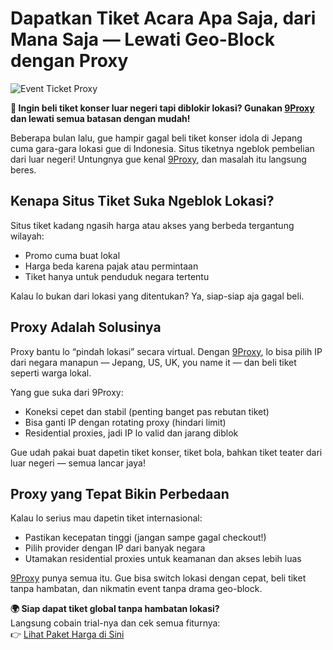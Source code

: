 # Dapatkan Tiket Acara Apa Saja, dari Mana Saja — Lewati Geo-Block dengan Proxy

![Event Ticket Proxy](https://graphicsfamily.com/wp-content/uploads/2020/08/Sunday-Night-Creative-Event-Ticket-Design-scaled.jpg)

**🎫 Ingin beli tiket konser luar negeri tapi diblokir lokasi? Gunakan [9Proxy](https://9proxy.com/?utm_source=Web2.0&utm_medium=Github&utm_id=lily555) dan lewati semua batasan dengan mudah!**

Beberapa bulan lalu, gue hampir gagal beli tiket konser idola di Jepang cuma gara-gara lokasi gue di Indonesia. Situs tiketnya ngeblok pembelian dari luar negeri! Untungnya gue kenal [9Proxy](https://9proxy.com/?utm_source=Web2.0&utm_medium=Github&utm_id=lily555), dan masalah itu langsung beres.

## Kenapa Situs Tiket Suka Ngeblok Lokasi?

Situs tiket kadang ngasih harga atau akses yang berbeda tergantung wilayah:
- Promo cuma buat lokal
- Harga beda karena pajak atau permintaan
- Tiket hanya untuk penduduk negara tertentu

Kalau lo bukan dari lokasi yang ditentukan? Ya, siap-siap aja gagal beli.

## Proxy Adalah Solusinya

Proxy bantu lo “pindah lokasi” secara virtual. Dengan [9Proxy](https://9proxy.com/?utm_source=Web2.0&utm_medium=Github&utm_id=lily555), lo bisa pilih IP dari negara manapun — Jepang, US, UK, you name it — dan beli tiket seperti warga lokal.

Yang gue suka dari 9Proxy:
- Koneksi cepet dan stabil (penting banget pas rebutan tiket)
- Bisa ganti IP dengan rotating proxy (hindari limit)
- Residential proxies, jadi IP lo valid dan jarang diblok

Gue udah pakai buat dapetin tiket konser, tiket bola, bahkan tiket teater dari luar negeri — semua lancar jaya!

## Proxy yang Tepat Bikin Perbedaan

Kalau lo serius mau dapetin tiket internasional:
- Pastikan kecepatan tinggi (jangan sampe gagal checkout!)
- Pilih provider dengan IP dari banyak negara
- Utamakan residential proxies untuk keamanan dan akses lebih luas

[9Proxy](https://9proxy.com/?utm_source=Web2.0&utm_medium=Github&utm_id=lily555) punya semua itu. Gue bisa switch lokasi dengan cepat, beli tiket tanpa hambatan, dan nikmatin event tanpa drama geo-block.

**🌍 Siap dapat tiket global tanpa hambatan lokasi?**  
Langsung cobain trial-nya dan cek semua fiturnya:  
👉 [Lihat Paket Harga di Sini](https://9proxy.com/pricing?utm_source=Web2.0&utm_medium=Github&utm_id=lily555)
